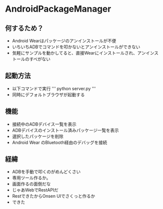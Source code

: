 AndroidPackageManager
=====================
## 何するため？
- Android Wearはパッケージのアンインストールが不便
- いちいちADBでコマンドを叩かないとアンインストールができない
- 気軽にサンプルを動かしてると、直接Wearにインストールされ、アンインストールのすべがない

## 起動方法
- 以下コマンドで実行
'''
python server.py
'''
- 同時にデフォルトブラウザが起動する

## 機能
- 接続中のADBデバイス一覧を表示
- ADBデバイスのインストール済みパッケージ一覧を表示
- 選択したパッケージを削除
- Android Wear のBluetooth経由のデバッグを接続

## 経緯
- ADBを手動で叩くのがめんどくさい
- 専用ツール作るか。
- 画面作るの面倒だな
- じゃあWebでRestAPIだ
- RestできたからOnsen UIでさくっと作るか
- できた

